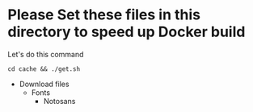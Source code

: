 # Please Set these files in this directory to speed up Docker build

Let's do this command
```
cd cache && ./get.sh
```

- Download files
    - Fonts
        - Notosans
